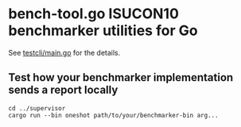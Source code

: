 # bench-tool.go ISUCON10 benchmarker utilities for Go

See [testcli/main.go](./testcli/main.go) for the details.

## Test how your benchmarker implementation sends a report locally

```
cd ../supervisor
cargo run --bin oneshot path/to/your/benchmarker-bin arg...
```
